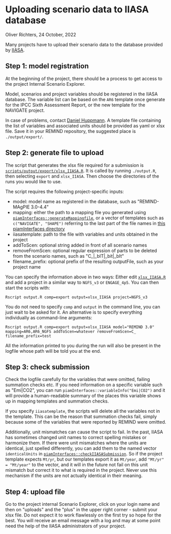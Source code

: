 Uploading scenario data to IIASA database
================
Oliver Richters, 24 October, 2022

Many projects have to upload their scenario data to the database provided by [IIASA](https://iiasa.ac.at/scenario-ensembles-and-database-resources).

## Step 1: model registration

At the beginning of the project, there should be a process to get access to the project Internal Scenario Explorer.

Model, scenarios and project variables should be registered in the IIASA database. The variable list can be based on the `AR6` template once generate for the IPCC Sixth Assessment Report, or the new template for the NAVIGATE project.

In case of problems, contact [Daniel Huppmann](https://iiasa.ac.at/staff/daniel-huppmann). A template file containing the list of variables and associated units should be provided as yaml or xlsx file. Save it in your REMIND repository, the suggested place is `./output/export/`.

## Step 2: generate file to upload

The script that generates the xlsx file required for a submission is [`scripts/output/export/xlsx_IIASA.R`](../scripts/output/export/xlsx_IIASA.R). It is called by running `./output.R`, then selecting `export` and `xlsx_IIASA`. Then choose the directories of the runs you would like to use.

The script requires the following project-specific inputs:
- model: model name as registered in the database, such as "REMIND-MAgPIE 3.0-4.4"
- mapping: either the path to a mapping file you generated using [`piamInterfaces::generateMappingfile`](https://github.com/pik-piam/piamInterfaces/blob/master/R/generateMappingfile.R), or a vector of templates such as `c("NAVIGATE", "SHAPE")` referring to the last part of the file names in [this piamInterfaces directory](https://github.com/pik-piam/piamInterfaces/tree/master/inst/templates)
- iiasatemplate: path to the file with variables and units obtained in the project
- addToScen: optional string added in front of all scenario names
- removeFromScen: optional regular expression of parts to be deleted from the scenario names, such as "C_|_bIT|_bit|_bIt"
- filename_prefix: optional prefix of the resulting outputFile, such as your project name

You can specify the information above in two ways: Either edit [`xlsx_IIASA.R`](../scripts/output/export/xlsx_IIASA.R) and add a project in a similar way to `NGFS_v3` or `ENGAGE_4p5`. You can then start the scripts with:
```
Rscript output.R comp=export output=xlsx_IIASA project=NGFS_v3
```
You do not need to specify `comp` and `output` in the command line, you can just wait to be asked for it.
An alternative is to specify everything individually as command-line arguments:
```
Rscript output.R comp=export output=xlsx_IIASA model="REMIND 3.0" mapping=AR6,AR6_NGFS addToScen=whatever removeFromScen=C_ filename_prefix=test
```
All the information printed to you during the run will also be present in the logfile whose path will be told you at the end.

## Step 3: check submission

Check the logfile carefully for the variables that were omitted, failing summation checks etc. If you need information on a specific variable such as "Emi|CO2", you can run `piamInterfaces::variableInfo("Emi|CO2")` and it will provide a human-readable summary of the places this variable shows up in mapping templates and summation checks.

If you specify `iiasatemplate`, the scripts will delete all the variables not in the template. This can be the reason that summation checks fail, simply because some of the variables that were reported by REMIND were omitted.

Additionally, unit mismatches can cause the script to fail. In the past, IIASA has sometimes changed unit names to correct spelling mistakes or harmonize them. If there were unit mismatches where the units are identical, just spelled differently, you can add them to the named vector `identicalUnits` in [`piamInterfaces::checkIIASASubmission`](https://github.com/pik-piam/piamInterfaces/blob/master/R/checkIIASASubmission.R). So if the project template expects `Mt/yr`, but our templates export it as `Mt/year`, add `"Mt/yr" = "Mt/year"` to the vector, and it will in the future not fail on this unit mismatch but correct it to what is required in the project. Never use this mechanism if the units are not actually identical in their meaning.

## Step 4: upload file

Go to the project internal Scenario Explorer, click on your login name and then on "uploads" and the "plus" in the upper right corner - submit your xlsx file. Do not expect it to work flawlessly on the first try so hope for the best. You will receive an email message with a log and may at some point need the help of the IIASA administrators of your project.
